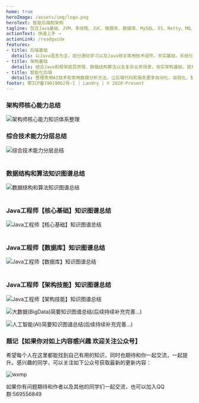 ```yaml
---
home: true
heroImage: /assets/img/logo.png
heroText: 智能后端和架构
tagline: 包含Java基础、JVM、多线程、JUC、微服务、数据库、MySQL、ES、Netty、MQ、分布式、集群、架构设计、性能调优、设计模式、数据结构、算法分析、动态规划、AI数学基础、数据建模、工程管理、读书笔记、持续更新中...
actionText: 快速上手 →
actionLink: /readguide
features:
- title: 后端基础
  details: 以Java语言为主，部分源码学习以及Java相关常用技术组件，夯实基础，系统化知识学习，减少碎片化学习。
- title: 架构基础
  details: 结合Java和框架底层原理、数据结构算法以及复杂业务场景，夯实架构基础，提升架构设计和系统优化能力。
- title: 智能化后端
  details: 整理常用AI技术和常用数据分析方法，让后端代码和服务更多自动化、自助化、智能化，提升后端智能化能力。
footer: 鄂ICP备19019062号-1 | Landry | © 2020-Present
---
```

### 架构师核心能力总结
<img class= "zoom-custom-imgs" :src="$withBase('/assets/img/home/arch1.png')" alt="架构师核心能力知识体系整理">
<br/>

### 综合技术能力分层总结

<img class= "zoom-custom-imgs" :src="$withBase('/assets/img/home/techcapabilitylevel7.png')" alt="综合技术能力分层总结">
<br/>
<br/>

### 数据结构和算法知识图谱总结

<img class= "zoom-custom-imgs" :src="$withBase('/assets/img/home/algorithm-sum.png')" alt="数据结构和算法知识图谱总结">
<br/>
<br/>

### Java工程师【核心基础】知识图谱总结

<img class= "zoom-custom-imgs" :src="$withBase('/assets/img/home/javacorebasic-sum.png')" alt="Java工程师【核心基础】知识图谱总结">
<br/>
<br/>

### Java工程师【数据库】知识图谱总结

<img class= "zoom-custom-imgs" :src="$withBase('/assets/img/home/javadb-sum.png')" alt="Java工程师【数据库】知识图谱总结">
<br/>
<br/>

### Java工程师【架构技能】知识图谱总结

<img class= "zoom-custom-imgs" :src="$withBase('/assets/img/home/javaarchiskill-sum.png')" alt="Java工程师【架构技能】知识图谱总结">
<br/>



<img class= "zoom-custom-imgs" :src="$withBase('/assets/img/home/bigdatabasic-sum.png')" 
alt="大数据(BigData)简要知识图谱总结(后续持续补充完善...)">

<img class= "zoom-custom-imgs" :src="$withBase('/assets/img/home/aibasic-sum.png')" 
alt="人工智能(AI)简要知识图谱总结(后续持续补充完善...)
">


### 题记【如果你对如上内容感兴趣 欢迎关注公众号】

希望每个人在这里都能找到自己有用的知识，同时也期待和你一起交流，一起提升。感兴趣的同学，可以关注如下公众号获取最新的更新内容：

<img class= "zoom-custom-imgs" :src="$withBase('/assets/img/wx/wxmp.jpg')" alt="wxmp">

如果你有问题期待和作者以及其他的同学们一起交流，也可以加入QQ群:569556849 

